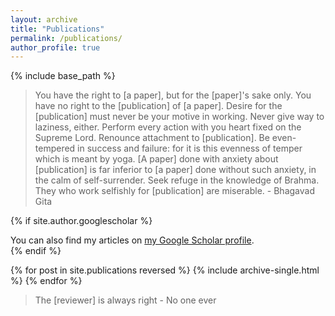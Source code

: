 ```yaml
---
layout: archive
title: "Publications"
permalink: /publications/
author_profile: true
---
```


{% include base_path %}

> You have the right to [a paper], but for the [paper]'s sake only. You have no right to the [publication] of [a paper]. Desire for the [publication] must never be your motive in working. Never give way to laziness, either.
Perform every action with you heart fixed on the Supreme Lord. Renounce attachment to [publication]. Be even-tempered in success and failure: for it is this evenness of temper which is meant by yoga.
[A paper] done with anxiety about [publication] is far inferior to [a paper] done without such anxiety, in the calm of self-surrender. Seek refuge in the knowledge of Brahma. They who work selfishly for [publication] are miserable.
\- Bhagavad Gita

{% if site.author.googlescholar %}
  <div class="wordwrap">You can also find my articles on <a href="{{site.author.googlescholar}}">my Google Scholar profile</a>.</div>
{% endif %}

{% for post in site.publications reversed %}
  {% include archive-single.html %}
{% endfor %}

> The [reviewer] is always right
\- No one ever
